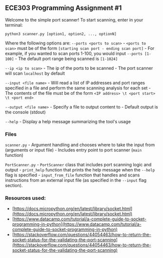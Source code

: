 ## ECE303 Programming Assignment #1

Welcome to the simple port scanner! To start scanning, enter in your terminal:
```console
python3 scanner.py [option1, option2, ..., optionN]
```
Where the following options are:
`--ports <ports to scan>`
    - `<ports to scan>` must be of the form `[starting scan port - ending scan port]`
    - For example, if you wanted to scan ports 1-100, you would input `--ports [1-100]`
    - The default port range being scanned is `[1-1024]`

`--ip <ip to scan>`
    - The ip of the ports to be scanned
    - The port scanner will scan `localhost` by default

`--input <file name>`
    - Will read a list of IP addresses and port ranges specified in a file and perform the same scanning analysis for each set
    - The contents of the file must be of the form `<IP address> \t <port start> \t <port end>`

`--output <file name>`
    - Specify a file to output content to
    - Default output is the console (stdout)

`--help`
    - Display a help message summarizing the tool's usage

### Files
`scanner.py`
    - Argument handling and chooses where to take the input from (arguments or input file)
    - Includes entry point to port scanner (`main` function)

`PortScanner.py`
    - `PortScanner` class that includes port scanning logic and output
    - `print_help` function that prints the help message when the `--help` flag is specified
    - `input_from_file` function that handles and scans instructions from an external input file (as specified in the `--input` flag section). 

### Resources used:
- [https://docs.micropython.org/en/latest/library/socket.html](https://docs.micropython.org/en/latest/library/socket.html)
- [https://www.datacamp.com/tutorial/a-complete-guide-to-socket-programming-in-python](https://www.datacamp.com/tutorial/a-complete-guide-to-socket-programming-in-python)
- [https://stackoverflow.com/questions/44054463/how-to-return-the-socket-status-for-the-validating-the-port-scanning](https://stackoverflow.com/questions/44054463/how-to-return-the-socket-status-for-the-validating-the-port-scanning)

